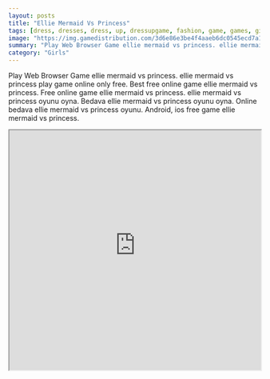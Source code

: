 ```yaml
---
layout: posts
title: "Ellie Mermaid Vs Princess"
tags: [dress, dresses, dress, up, dressupgame, fashion, game, games, girl, kids, girlsdressup, free, online, games, oyna, game, free, games, play, play, games]
image: "https://img.gamedistribution.com/3d6e86e3be4f4aaeb6dc0545ecd7a1bc-512x384.jpeg"
summary: "Play Web Browser Game ellie mermaid vs princess. ellie mermaid vs princess play game online only free. Best free online game ellie mermaid vs princess. Free online game ellie mermaid vs princess. ellie mermaid vs princess oyunu oyna. Bedava ellie mermaid vs princess oyunu oyna. Online bedava ellie mermaid vs princess oyunu. Android, ios free game ellie mermaid vs princess."
category: "Girls"
---
```


Play Web Browser Game ellie mermaid vs princess. ellie mermaid vs princess play game online only free. Best free online game ellie mermaid vs princess. Free online game ellie mermaid vs princess. ellie mermaid vs princess oyunu oyna. Bedava ellie mermaid vs princess oyunu oyna. Online bedava ellie mermaid vs princess oyunu. Android, ios free game ellie mermaid vs princess.

<iframe width="100%" height="480px;" src="https://html5.gamedistribution.com/3d6e86e3be4f4aaeb6dc0545ecd7a1bc/"></iframe>